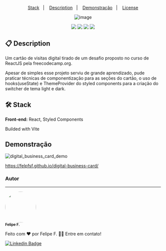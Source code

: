 <div align='center'>

<p>
  <a href="#-Stack">Stack</a>&nbsp;&nbsp;&nbsp;|&nbsp;&nbsp;&nbsp;
  <a href="#-Digital">Description</a>&nbsp;&nbsp;&nbsp;|&nbsp;&nbsp;&nbsp;
  <a href="#-Demonstração">Demonstração</a>&nbsp;&nbsp;&nbsp;|&nbsp;&nbsp;&nbsp;
  <a href="#-Licença">License</a>
</p>

![image](https://user-images.githubusercontent.com/2619027/174387436-976d97f8-71fc-4b73-b523-13a23f8c3b10.png)

<div>
    <img src="https://img.shields.io/github/repo-size/felpfsf/digital-business-card">
    <img src="https://img.shields.io/github/last-commit/felpfsf/digital-business-card">
    <img src="https://img.shields.io/github/languages/count/felpfsf/digital-business-card">
    <img src="https://img.shields.io/github/languages/top/felpfsf/digital-business-card">
</div>
</div>


## 📋 Description

Um cartão de visitas digital tirado de um desafio proposto no curso de ReactJS pela freecodecamp.org. 

Apesar de simples esse projeto serviu de grande aprendizado, pude praticar técnicas de componentização para as seções do cartão, o uso de hooks(useState) e ThemeProvider do styled components para a criação do switcher  de tema light e dark.

## 🛠 Stack

**Front-end:** React, Styled Components

Builded with Vite


## Demonstração

![digital_business_card_demo](https://user-images.githubusercontent.com/2619027/174386722-01399bf4-b4c6-4045-a530-f5d7453fd177.gif)


https://felpfsf.github.io/digital-business-card/


### Autor
---

 <img style="border-radius: 50%;" src="https://avatars.githubusercontent.com/u/2619027?s=400&u=bbad89e6365e204c58f5165424b8e4672062317a&v=4" width="100px;" alt=""/>
 <br />
 <sub><b>Felipe F.</b></sub>


Feito com ❤️ por Felipe F. 👋🏽 Entre em contato!

[![Linkedin Badge](https://img.shields.io/badge/-Felipe-blue?style=flat-square&logo=Linkedin&logoColor=white&link=https://www.linkedin.com/in/felipefsf/)](https://www.linkedin.com/in/felipefsf/)
